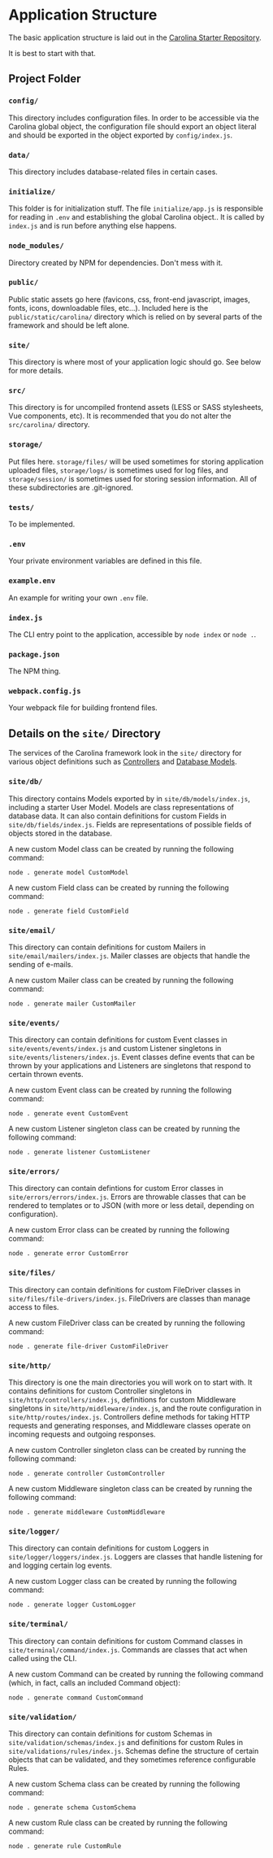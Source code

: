 
# Application Structure

The basic application structure is laid out in the 
[Carolina Starter Repository](https://github.com/jfmario/carolina-starter).

It is best to start with that.

## Project Folder #

### `config/`

This directory includes configuration files. In order to be accessible
via the Carolina global object, the configuration file should export an 
object literal and should be exported in the object exported 
by `config/index.js`. 

### `data/`

This directory includes database-related files in certain cases.

### `initialize/`

This folder is for initialization stuff. The file `initialize/app.js`
is responsible for reading in `.env` and establishing the global 
Carolina object.. It is called by `index.js`
and is run before anything else happens.

### `node_modules/`

Directory created by NPM for dependencies. Don't mess with it.

### `public/`

Public static assets go here (favicons, css, front-end javascript, images, 
fonts, icons, downloadable files, etc...). Included here is the 
`public/static/carolina/` directory which is relied on by several parts of
the framework and should be left alone.

### `site/`

This directory is where most of your application logic should go. 
See below for more details.

### `src/` 

This directory is for uncompiled frontend assets (LESS or SASS stylesheets,
Vue components, etc). It is recommended that you do not alter the 
`src/carolina/` directory.

### `storage/`

Put files here.
`storage/files/` will be used sometimes for storing application uploaded files,
`storage/logs/` is sometimes used for log files, and `storage/session/` is 
sometimes used for storing session information. All of these subdirectories
are .git-ignored.

### `tests/`

To be implemented.

### `.env`

Your private environment variables are defined in this file.

### `example.env`

An example for writing your own `.env` file.

### `index.js`

The CLI entry point to the application, accessible by `node index` or 
`node .`.

### `package.json`

The NPM thing.

### `webpack.config.js`

Your webpack file for building frontend files.

## Details on the `site/` Directory

The services of the Carolina framework look in the `site/` directory for 
various object definitions such as 
[Controllers](/docs/basics/controllers.md) and
[Database Models](/docs/models/getting-started.md).

### `site/db/`

This directory contains Models exported by
in `site/db/models/index.js`, including a starter User Model. Models are 
class representations of database data.
It can also contain definitions for custom Fields in 
`site/db/fields/index.js`. Fields are representations of possible fields
of objects stored in the database.

A new custom Model class can be created by running the following command:

```
node . generate model CustomModel
```

A new custom Field class can be created by running the following command:

```
node . generate field CustomField
```

### `site/email/`

This directory can contain definitions for custom Mailers in
`site/email/mailers/index.js`. Mailer classes are objects that handle the 
sending of e-mails.

A new custom Mailer class can be created by running the following command:

```
node . generate mailer CustomMailer
```

### `site/events/`

This directory can contain definitions for custom Event classes
in `site/events/events/index.js` and 
custom Listener singletons in `site/events/listeners/index.js`. Event classes
define events that can be thrown by your applications and Listeners are 
singletons that respond to certain thrown events.

A new custom Event class can be created by running the following command:

```
node . generate event CustomEvent
```

A new custom Listener singleton
class can be created by running the following command:

```
node . generate listener CustomListener
```

### `site/errors/`

This directory can contain defintions for custom Error classes in 
`site/errors/errors/index.js`. Errors are throwable classes that can 
be rendered to templates or to JSON (with more or less detail, depending
on configuration).

A new custom Error class can be created by running the following command:

```
node . generate error CustomError
```

### `site/files/`

This directory can contain definitions for custom FileDriver classes 
in `site/files/file-drivers/index.js`. FileDrivers are classes than manage
access to files.

A new custom FileDriver
class can be created by running the following command:

```
node . generate file-driver CustomFileDriver
```

### `site/http/`

This directory is one the main directories you will work on to start with.
It contains definitions for custom Controller singletons in 
`site/http/controllers/index.js`, definitions for custom Middleware singletons
in `site/http/middleware/index.js`, and the route configuration in 
`site/http/routes/index.js`. Controllers define methods for taking HTTP 
requests and generating responses, and Middleware classes operate on incoming
requests and outgoing responses.

A new custom Controller singleton
class can be created by running the following command:

```
node . generate controller CustomController
```

A new custom Middleware singleton
class can be created by running the following command:

```
node . generate middleware CustomMiddleware
```

### `site/logger/`

This directory can contain definitions for custom Loggers in
`site/logger/loggers/index.js`. Loggers are classes that handle listening for 
and logging certain log events.

A new custom Logger class can be created by running the following command:

```
node . generate logger CustomLogger
```

### `site/terminal/`

This directory can contain definitions for custom Command classes in 
`site/terminal/command/index.js`. Commands are classes that act when called 
using the CLI.

A new custom Command can be created by running the following command
(which, in fact, calls an included Command object):

```
node . generate command CustomCommand
```

### `site/validation/`

This directory can contain definitions for custom Schemas in 
`site/validation/schemas/index.js` and definitions for custom 
Rules in `site/validations/rules/index.js`. Schemas define the structure 
of certain objects that can be validated, and they sometimes
reference configurable Rules.

A new custom Schema class can be created by running the following command:

```
node . generate schema CustomSchema
```

A new custom Rule class can be created by running the following command:

```
node . generate rule CustomRule
```